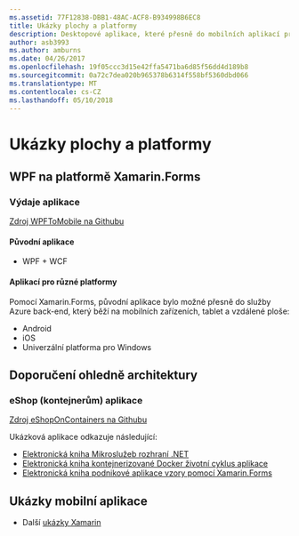 ```yaml
---
ms.assetid: 77F12838-DBB1-48AC-ACF8-B934998B6EC8
title: Ukázky plochy a platformy
description: Desktopové aplikace, které přesně do mobilních aplikací pro různé platformy.
author: asb3993
ms.author: amburns
ms.date: 04/26/2017
ms.openlocfilehash: 19f05ccc3d15e42ffa5471ba6d85f56dd4d189b8
ms.sourcegitcommit: 0a72c7dea020b965378b6314f558bf5360dbd066
ms.translationtype: MT
ms.contentlocale: cs-CZ
ms.lasthandoff: 05/10/2018
---
```

# <a name="cross-platform-desktop-samples"></a>Ukázky plochy a platformy

## <a name="wpf-to-cross-platform-with-xamarinforms"></a>WPF na platformě Xamarin.Forms

### <a name="expenses-app"></a>Výdaje aplikace

[Zdroj WPFToMobile na Githubu](https://github.com/nishanil/WPFToMobile)

#### <a name="original-app"></a>Původní aplikace

* WPF + WCF

#### <a name="cross-platform-apps"></a>Aplikací pro různé platformy

Pomocí Xamarin.Forms, původní aplikace bylo možné přesně do služby Azure back-end, který běží na mobilních zařízeních, tablet a vzdálené ploše:

* Android
* iOS
* Univerzální platforma pro Windows

## <a name="architecture-guidance"></a>Doporučení ohledně architektury

### <a name="eshop-on-containers-app"></a>eShop (kontejnerům) aplikace

[Zdroj eShopOnContainers na Githubu](https://github.com/dotnet-architecture/eShopOnContainers)

Ukázková aplikace odkazuje následující:

* [Elektronická kniha Mikroslužeb rozhraní .NET](https://aka.ms/microservicesebook)
* [Elektronická kniha kontejnerizované Docker životní cyklus aplikace](https://aka.ms/dockerlifecycleebook)
* [Elektronická kniha podnikové aplikace vzory pomocí Xamarin.Forms](~/xamarin-forms/enterprise-application-patterns/index.md)

## <a name="mobile-app-samples"></a>Ukázky mobilní aplikace

* Další [ukázky Xamarin](https://developer.xamarin.com/samples/)
